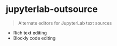 # jupyterlab-outsource

> Alternate editors for JupyterLab text sources

- Rich text editing
- Blockly code editing
